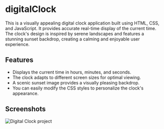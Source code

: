 # digitalClock

<p>This is a visually appealing digital clock application built using HTML, CSS, and JavaScript. It provides accurate real-time display of the current time. The clock's design is inspired by serene landscapes and features a stunning sunset backdrop, creating a calming and enjoyable user experience.</p>


## Features

- Displays the current time in hours, minutes, and seconds.
- The clock adapts to different screen sizes for optimal viewing.
- A scenic sunset image provides a visually pleasing backdrop.
- You can easily modify the CSS styles to personalize the clock's appearance.

## Screenshots
![Digital Clock project](https://drive.google.com/file/d/1NDwmGQZJlAQOAd4kwivLq6YV7JwH75--/view?usp=sharing)
